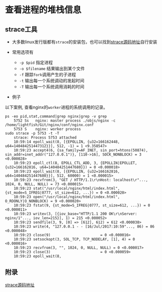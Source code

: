 # 查看进程的堆栈信息

## strace工具

- 大多数linux发行版都有`strace`的安装包，也可以找到[strace源码地址][1]自行安装
- 常用选项有
    + `-p $pid` 指定进程
    + `-o $filename` 结果输出到某个文件
    + `-f` 跟踪`fork`调用产生的子进程
    + `-t` 输出每一个系统调动的发起时间
    + `-T` 输出每一个系统调用消耗的时间

- 例子

以下案例, 查看nginx的`worker`进程的系统调用的记录。

```
ps -eo pid,stat,command|grep nginx|grep -v grep
    5752 Ss   nginx: master process ./objs/nginx -c /home/lightfish/Git/nginx/conf/nginx.conf
    5753 S    nginx: worker process
sudo strace -p 5753 -t -T 
    strace: Process 5753 attached
    10:59:14 epoll_wait(8, [{EPOLLIN, {u32=166162448, u64=140484251447312}}], 512, -1) = 1 <9.358547>
    10:59:23 accept4(6, {sa_family=AF_INET, sin_port=htons(50874), sin_addr=inet_addr("127.0.0.1")}, [110->16], SOCK_NONBLOCK) = 3 <0.000028>
    10:59:23 epoll_ctl(8, EPOLL_CTL_ADD, 3, {EPOLLIN|EPOLLET, {u32=166162816, u64=140484251447680}}) = 0 <0.000018>
    10:59:23 epoll_wait(8, [{EPOLLIN, {u32=166162816, u64=140484251447680}}], 512, 60000) = 1 <0.000015>
    10:59:23 recvfrom(3, "GET / HTTP/1.1\r\nHost: localhost\r"..., 1024, 0, NULL, NULL) = 73 <0.000015>
    10:59:23 stat("/usr/local/nginx/html/index.html", {st_mode=S_IFREG|0777, st_size=612, ...}) = 0 <0.000020>
    10:59:23 open("/usr/local/nginx/html/index.html", O_RDONLY|O_NONBLOCK) = 9 <0.000020>
    10:59:23 fstat(9, {st_mode=S_IFREG|0777, st_size=612, ...}) = 0 <0.000011>
    10:59:23 writev(3, [{iov_base="HTTP/1.1 200 OK\r\nServer: nginx/1"..., iov_len=215}], 1) = 215 <0.000052>
    10:59:23 sendfile(3, 9, [0] => [612], 612) = 612 <0.000038>
    10:59:23 write(4, "127.0.0.1 - - [16/Jul/2017:10:59"..., 86) = 86 <0.000048>
    10:59:23 close(9)                       = 0 <0.000016>
    10:59:23 setsockopt(3, SOL_TCP, TCP_NODELAY, [1], 4) = 0 <0.000016>
    10:59:23 recvfrom(3, "", 1024, 0, NULL, NULL) = 0 <0.000017>
    10:59:23 close(3)                       = 0 <0.000059>
    10:59:23 epoll_wait(8,
```

## 附录

[strace源码地址][1]

[1]:https://github.com/strace/strace